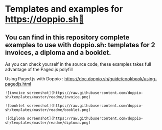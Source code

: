 # Templates and examples for https://doppio.sh👋

## You can find in this repository complete examples to use with doppio.sh: templates for 2 invoices, a diploma and a booklet.

As you can check yourself in the source code, these examples takes full advantage of the Paged.js polyfill

Using Paged.js with Doppio : https://doc.doppio.sh/guide/cookbook/using-pagedjs.html

```
![invoice screenshot](https://raw.githubusercontent.com/doppio-sh/templates/master/readme/invoice.png)
```

```
![booklet screenshot](https://raw.githubusercontent.com/doppio-sh/templates/master/readme/booklet.png)
```

```
![diploma screenshot](https://raw.githubusercontent.com/doppio-sh/templates/master/readme/diploma.png)
```
